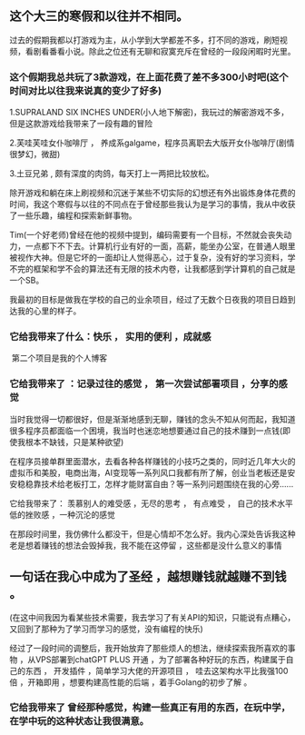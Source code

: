 ## 这个大三的寒假和以往并不相同。

​	过去的假期我都以打游戏为主，从小学到大学都差不多，打不同的游戏，刷短视频，看剧看番看小说。除此之位还有无聊和寂寞充斥在曾经的一段段闲暇时光里。

### 这个假期我总共玩了3款游戏，在上面花费了差不多300小时吧(这个时间对比以往我来说真的变少了好多)

1.SUPRALAND SIX INCHES UNDER(小人地下解密)，我玩过的解密游戏不多，但是这款游戏给我带来了一段有趣的冒险

2.芙哇芙哇女仆咖啡厅 ， 养成系galgame，程序员离职去大版开女仆咖啡厅(剧情很梦幻，微甜)

3.土豆兄弟 , 颇有深度的肉鸽，每天打上一两把比较放松。

​	除开游戏和躺在床上刷视频和沉迷于某些不切实际的幻想还有外出锻炼身体花费的时间，我这个寒假与以往的不同点在于曾经那些我认为是学习的事情，我从中收获了一些乐趣，编程和探索新鲜事物。

​	Tim(一个好老师)曾经在他的视频中提到，编码需要有一个目标，不然就会丧失动力，一点都下不下去。计算机行业有好的一面，高薪，能坐办公室，在普通人眼里被视作大神。但是它坏的一面却让人觉得恶心，过于复杂，没有好的学习资料，学不完的框架和学不会的算法还有无限的技术内卷，让我都感到学计算机的自己就是一个SB。

​	我最初的目标是做我在学校的自己的业余项目，经过了无数个日夜我的项目日趋到达我的心里的样子。

### 它给我带来了什么：快乐 ， 实用的便利 ，成就感

​	第二个项目是我的个人博客

### 它给我带来了 ：记录过往的感觉 ， 第一次尝试部署项目 ，分享的感觉

​	当时我觉得一切都很好，但是渐渐地感到无聊，赚钱的念头不知从何而起，我知道很多程序员都面临一个困境，我当时也迷恋地想要通过自己的技术赚到一点钱(即使我根本不缺钱，只是某种欲望)

在程序员接单群里面潜水，去看各种各样赚钱的小技巧之类的，同时近几年大火的虚拟币和美股，电商出海，AI变现等一系列风口我都有所了解，创业当老板还是安安稳稳靠技术给老板打工，怎样才能财富自由？等一系列问题围绕在我的心旁......

它给我带来了： 羡慕别人的难受感 ，无尽的思考 ， 有点难受  ， 自己的技术水平低的挫败感 ，一种沉沦的感觉

在那段时间里，我仿佛什么都没干，但是心情却不怎么好。我内心深处告诉我这种老是想着赚钱的想法会毁掉我，我不能在这停留 ，这些都是没什么意义的事情 

## 一句话在我心中成为了圣经 ，越想赚钱就越赚不到钱 。

​	(在这中间我因为看某些技术需要，我去学习了有关API的知识，只能说有点糟心，又回到了那种为了学习而学习的感觉，没有编程的快乐)

经过了一段时间的调整后，我开始放弃了那些烦人的想法，继续探索我所喜欢的事物 ，从VPS部署到chatGPT PLUS 开通 ，为了部署各种好玩的东西，构建属于自己的东西 ， 开发插件 ，简单学习大佬的开源项目 ， 哇去这架构水平比我强100倍 ，开箱即用  ，想要构建高性能的后端 ，着手Golang的初步了解 。

### 它给我带来了 曾经那种感觉，构建一些真正有用的东西，在玩中学，在学中玩的这种状态让我很满意。

